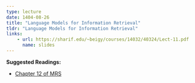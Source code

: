 ```yaml
---
type: lecture
date: 1404-08-26
title: "Language Models for Information Retrieval"
tldr: "Language Models for Information Retrieval"
links: 
    - url: https://sharif.edu/~beigy/courses/14032/40324/Lect-11.pdf
      name: slides
---
```


**Suggested Readings:**
- [Chapter 12 of MRS](https://nlp.stanford.edu/IR-book/pdf/12lmodel.pdf)
